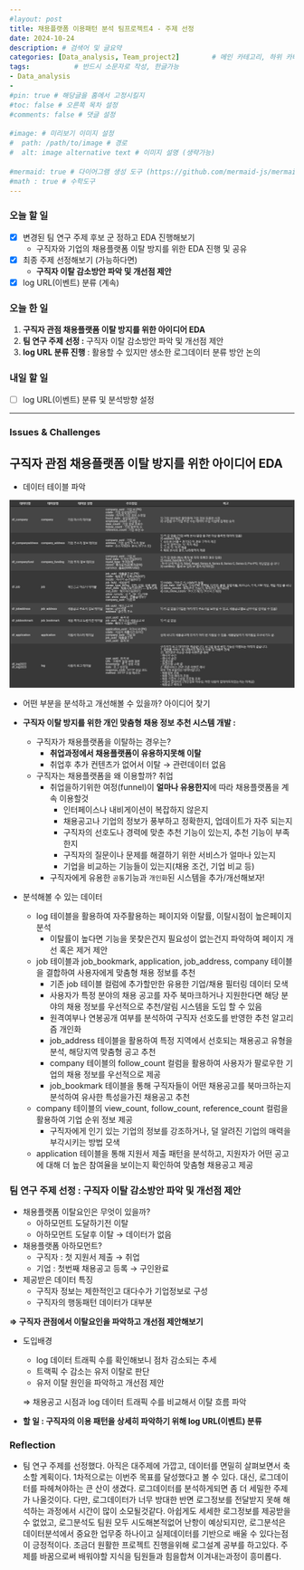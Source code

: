 ```yaml
---
#layout: post
title: 채용플랫폼 이용패턴 분석 팀프로젝트4 - 주제 선정
date: 2024-10-24
description: # 검색어 및 글요약
categories: [Data_analysis, Team_project2]        # 메인 카테고리, 하위 카테고리(생략가능)
tags:           # 반드시 소문자로 작성, 한글가능
- Data_analysis
- 
#pin: true # 해당글을 홈에서 고정시킬지
#toc: false # 오른쪽 목차 설정
#comments: false # 댓글 설정

#image: # 미리보기 이미지 설정
#  path: /path/to/image # 경로
#  alt: image alternative text # 이미지 설명 (생략가능)

#mermaid: true # 다이어그램 생성 도구 (https://github.com/mermaid-js/mermaid)
#math : true # 수학도구
---
```


### 오늘 할 일

- [x]  변경된 팀 연구 주제 후보 군 정하고 EDA 진행해보기
    - 구직자와 기업의 채용플랫폼 이탈 방지를 위한 EDA 진행 및 공유
- [x]  최종 주제 선정해보기 (가능하다면)
    - **구직자 이탈 감소방안 파악 및 개선점 제안**
- [x]  log URL(이벤트) 분류 (계속)

### 오늘 한 일

1. **구직자 관점 채용플랫폼 이탈 방지를 위한 아이디어 EDA**
2. **팀 연구 주제 선정 :** 구직자 이탈 감소방안 파악 및 개선점 제안
3. **log URL 분류 진행** : 활용할 수 있지만 생소한 로그데이터 분류 방안 논의

### 내일 할 일

- [ ]  log URL(이벤트) 분류 및 분석방향 설정

---

### Issues & Challenges

## **구직자 관점 채용플랫폼 이탈 방지를 위한 아이디어 EDA**

- 데이터 테이블 파악

![image.png](/assets/img/team_project2/2-4/1.png)

- 어떤 부분을 분석하고 개선해볼 수 있을까? 아이디어 찾기
- **구직자 이탈 방지를 위한 개인 맞춤형 채용 정보 추천 시스템 개발 :**
    - 구직자가 채용플랫폼을 이탈하는 경우는?
        - **취업과정에서 채용플랫폼이 유용하지못해 이탈**
        - 취업후 추가 컨텐츠가 없어서 이탈 → 관련데이터 없음
    - 구직자는 채용플랫폼을 왜 이용할까? 취업
        - 취업을하기위한 여정(funnel)이 **얼마나 유용한지**에 따라 채용플랫폼을 계속 이용할것
            - 인터페이스나 내비게이션이 복잡하지 않은지
            - 채용공고나 기업의 정보가 풍부하고 정확한지, 업데이트가 자주 되는지
            - 구직자의 선호도나 경력에 맞춘 추천 기능이 있는지, 추천 기능이 부족한지
            - 구직자의 질문이나 문제를 해결하기 위한 서비스가 얼마나 있는지
            - 기업을 비교하는 기능들이 있는지(채용 조건, 기업 비교 등)
        - 구직자에게 유용한 `공통`기능과 `개인화`된 시스템을 추가/개선해보자!

- 분석해볼 수 있는 데이터
    - log 테이블을 활용하여 자주활용하는 페이지와 이탈률, 이탈시점이 높은페이지 분석
        - 이탈률이 높다면 기능을 못찾은건지 필요성이 없는건지 파악하여 페이지 개선 혹은 제거 제안
    - job 테이블과 job_bookmark, application, job_address, company 테이블을 결합하여 사용자에게 맞춤형 채용 정보를 추천
        - 기존 job 테이블 컬럼에 추가할만한 유용한 기업/채용 필터링 데이터 모색
        - 사용자가 특정 분야의 채용 공고를 자주 북마크하거나 지원한다면 해당 분야의 채용 정보를 우선적으로 추천/알림 시스템을 도입 할 수 있음
        - 원격여부나 연봉공개 여부를 분석하여 구직자 선호도를 반영한 추천 알고리즘 개인화
        - job_address 테이블을 활용하여 특정 지역에서 선호되는 채용공고 유형을 분석, 해당지역 맞춤형 공고 추천
        - company 테이블의 follow_count 컬럼을 활용하여 사용자가 팔로우한 기업의 채용 정보를 우선적으로 제공
        - job_bookmark 테이블을 통해 구직자들이 어떤 채용공고를 북마크하는지 분석하여 유사한 특성을가진 채용공고 추천
    - company 테이블의 view_count, follow_count, reference_count 컬럼을 활용하여 기업 순위 정보 제공
        - 구직자에게 인기 있는 기업의 정보를 강조하거나, 덜 알려진 기업의 매력을 부각시키는 방법 모색
    - application 테이블을 통해 지원서 제출 패턴을 분석하고, 지원자가 어떤 공고에 대해 더 높은 참여율을 보이는지 확인하여 맞춤형 채용공고 제공
    

### 팀 연구 주제 선정 : 구직자 이탈 감소방안 파악 및 개선점 제안

- 채용플랫폼 이탈요인은 무엇이 있을까?
    - 아하모먼트 도달하기전 이탈
    - 아하모먼트 도달후 이탈 → 데이터가 없음
- 채용플랫폼 아하모먼트?
    - 구직자 : 첫 지원서 제출 → 취업
    - 기업 : 첫번째 채용공고 등록 → 구인완료
- 제공받은 데이터 특징
    - 구직자 정보는 제한적인고 대다수가 기업정보로 구성
    - 구직자의 행동패턴 데이터가 대부분

**⇒ 구직자 관점에서 이탈요인을 파악하고 개선점 제안해보기**

- 도입배경
    - log 데이터 트래픽 수를 확인해보니 점차 감소되는 추세
    - 트랙픽 수 감소는 유저 이탈로 판단
    - 유저 이탈 원인을 파악하고 개선점 제안
    
    ⇒ 채용공고 시점과 log 데이터 트래픽 수를 비교해서 이탈 흐름 파악
    
- **할 일 : 구직자의 이용 패턴을 상세히 파악하기 위해 log URL(이벤트) 분류**
    
    

### Reflection

- 팀 연구 주제를 선정했다. 아직은 대주제에 가깝고, 데이터를 면밀히 살펴보면서 축소할 계획이다. 1차적으로는 이번주 목표를 달성했다고 볼 수 있다. 대신, 로그데이터를 파헤쳐야하는 큰 산이 생겼다. 로그데이터를 분석하게되면 좀 더 세밀한 주제가 나올것이다. 다만, 로그데이터가 너무 방대한 반면 로그정보를 전달받지 못해 해석하는 과정에서 시간이 많이 소모될것같다. 아쉽게도 세세한 로그정보를 제공받을 수 없었고, 로그분석도 팀원 모두 시도해본적없어 난항이 예상되지만, 로그분석은 데이터분석에서 중요한 업무중 하나이고 실제데이터를 기반으로 배울 수 있다는점이 긍정적이다. 조금더 원활한 프로젝트 진행을위해 로그설계 공부를 하고있다. 주제를 바꿈으로써 배워야할 지식을 팀원들과 힘을합쳐 이겨내는과정이 흥미롭다.